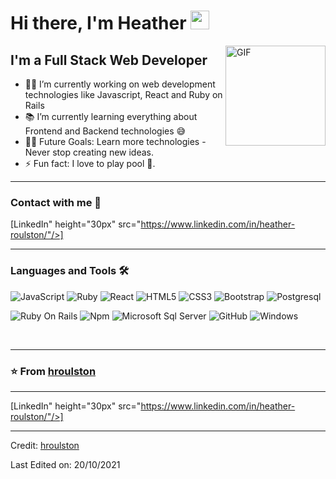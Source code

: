 # Hi there, I'm Heather <img width="30px" src="https://media.tenor.com/images/3b388fe03da271d2674faf85eb7c3fcd/tenor.gif" />

<img align="right" alt="GIF" height="160px" src="https://media.giphy.com/media/du3J3cXyzhj75IOgvA/giphy.gif" />

## I'm a Full Stack Web Developer

- 👨‍💻 I’m currently working on web development technologies like Javascript, React and Ruby on Rails
- 📚 I’m currently learning everything about Frontend and Backend technologies 😅
- 💪🏼 Future Goals: Learn more technologies - Never stop creating new ideas.
- ⚡ Fun fact: I love to play pool 🎱.

---
### Contact with me 📝

<!-- [<img align="left" alt="bilgehangecici.site" height="30px" src="https://www.flaticon.com/svg/static/icons/svg/2996/2996826.svg" />][website] -->
[LinkedIn" height="30px" src="https://www.linkedin.com/in/heather-roulston/"/>]
<br />

---

### Languages and Tools 🛠

![JavaScript](https://img.shields.io/badge/-JavaScript-%23F7DF1C?style=flat-square&logo=javascript&logoColor=000000&labelColor=%23F7DF1C&color=%23FFCE5A)
![Ruby](https://img.shields.io/badge/Ruby-CC342D?style=for-the-badge&logo=ruby&logoColor=white)
![React](https://img.shields.io/badge/-React-61DAFB?style=flat-square&logo=react&logoColor=ffffff)
![HTML5](https://img.shields.io/badge/-HTML5-%23E44D27?style=flat-square&logo=html5&logoColor=ffffff)
![CSS3](https://img.shields.io/badge/-CSS3-%231572B6?style=flat-square&logo=css3)
![Bootstrap](https://img.shields.io/badge/-Bootstrap-563D7C?style=flat-square&logo=Bootstrap)
![Postgresql](https://img.shields.io/badge/PostgreSQL-316192?style=for-the-badge&logo=postgresql&logoColor=white)
<!-- ![Markdown](https://img.shields.io/badge/-Markdown-000000?style=flat-square&logo=markdown) -->
<!-- ![Nodejs](https://img.shields.io/badge/-Nodejs-339933?style=flat-square&logo=Node.js&logoColor=ffffff) -->
![Ruby On Rails](https://img.shields.io/badge/Ruby_on_Rails-CC0000?style=for-the-badge&logo=ruby-on-rails&logoColor=white)
![Npm](https://img.shields.io/badge/-npm-CB3837?style=flat-square&logo=npm)
![Microsoft Sql Server](https://img.shields.io/badge/-Sql%20Server-CC2927?style=flat-square&logo=microsoft-sql-server&logoColor=ffffff)
![GitHub](https://img.shields.io/badge/-GitHub-181717?style=flat-square&logo=github)
![Windows](http://img.shields.io/badge/-Windows-0078D6?style=flat-square&logo=windows&logoColor=ffffff)

<br/>
</div

<br/>

---

### ⭐️ From [hroulston](https://github.com/hroulston) ###

---

[LinkedIn" height="30px" src="https://www.linkedin.com/in/heather-roulston/"/>]


----
Credit: [hroulston](https://github.com/hroulston)

Last Edited on: 20/10/2021
